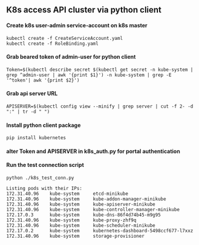 ## K8s access API cluster via python client 

#### Create k8s user-admin service-account on k8s master

    kubectl create -f CreateServiceAccount.yaml
    kubectl create -f RoleBinding.yaml

#### Grab beared token of admin-user for python client

    Token=$(kubectl describe secret $(kubectl get secret -n kube-system | grep ^admin-user | awk '{print $1}') -n kube-system | grep -E '^token'| awk '{print $2}')

#### Grab api server URL

    APISERVER=$(kubectl config view --minify | grep server | cut -f 2- -d ":" | tr -d " ")

#### Install python client package

    pip install kubernetes

#### alter Token and APISERVER in k8s_auth.py for portal authentication


#### Run the test connection script
    
    python ./k8s_test_conn.py
    
```
Listing pods with their IPs:
172.31.40.96    kube-system     etcd-minikube
172.31.40.96    kube-system     kube-addon-manager-minikube
172.31.40.96    kube-system     kube-apiserver-minikube
172.31.40.96    kube-system     kube-controller-manager-minikube
172.17.0.3      kube-system     kube-dns-86f4d74b45-m9g95
172.31.40.96    kube-system     kube-proxy-zhf9q
172.31.40.96    kube-system     kube-scheduler-minikube
172.17.0.2      kube-system     kubernetes-dashboard-5498ccf677-l7xxz
172.31.40.96    kube-system     storage-provisioner
```